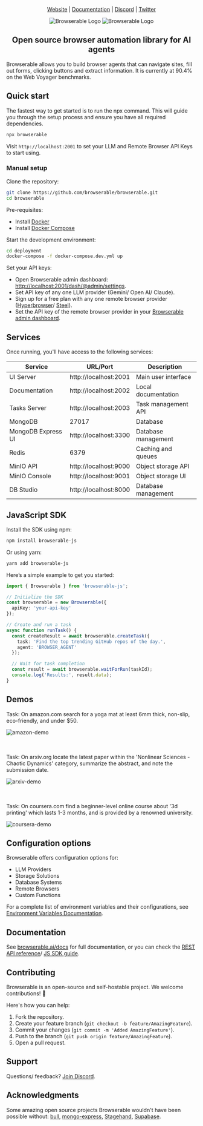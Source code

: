 <div align="center">

[Website](https://browserable.ai) | [Documentation](https://docs.browserable.ai) | [Discord](https://discord.gg/b6s9fXNjeQ) | [Twitter](https://x.com/browserable)

![Browserable Logo](https://github.com/browserable/browserable/blob/main/docs/browserable-ai-invert.png?#gh-dark-mode-only)
![Browserable Logo](https://github.com/browserable/browserable/blob/main/docs/browserable-ai.png?#gh-light-mode-only)

## Open source browser automation library for AI agents
</div>

Browserable allows you to build browser agents that can navigate sites, fill out forms, clicking buttons and extract information. It is currently at 90.4% on the Web Voyager benchmarks.

## Quick start

The fastest way to get started is to run the npx command. This will guide you through the setup process and ensure you have all required dependencies.

```bash
npx browserable
```

Visit `http://localhost:2001` to set your LLM and Remote Browser API Keys to start using.

### Manual setup

Clone the repository:
  ```bash
  git clone https://github.com/browserable/browserable.git
  cd browserable
  ```

Pre-requisites:
  - Install [Docker](https://docs.docker.com/engine/install/)
  - Install [Docker Compose](https://docs.docker.com/compose/install/)

Start the development environment:
  ```bash
  cd deployment
  docker-compose -f docker-compose.dev.yml up
  ```

Set your API keys:
  - Open Browserable admin dashboard: [http://localhost:2001/dash/@admin/settings](http://localhost:2001/dash/@admin/settings).
  - Set API key of any one LLM provider (Gemini/ Open AI/ Claude).
  - Sign up for a free plan with any one remote browser provider ([Hyperbrowser](https://hyperbrowser.ai/)/ [Steel](https://steel.dev/)).
  - Set the API key of the remote browser provider in your [Browserable admin dashboard](http://localhost:2001/dash/@admin/settings).

## Services

Once running, you'll have access to the following services:

| Service | URL/Port | Description |
|---------|----------|-------------|
| UI Server | http://localhost:2001 | Main user interface |
| Documentation | http://localhost:2002 | Local documentation |
| Tasks Server | http://localhost:2003 | Task management API |
| MongoDB | 27017 | Database |
| MongoDB Express UI | http://localhost:3300 | Database management |
| Redis | 6379 | Caching and queues |
| MinIO API | http://localhost:9000 | Object storage API |
| MinIO Console | http://localhost:9001 | Object storage UI |
| DB Studio | http://localhost:8000 | Database management |

## JavaScript SDK

Install the SDK using npm:
```bash
npm install browserable-js
```

Or using yarn:
```bash
yarn add browserable-js
```

Here’s a simple example to get you started:

```typescript
import { Browserable } from 'browserable-js';

// Initialize the SDK
const browserable = new Browserable({
  apiKey: 'your-api-key'
});

// Create and run a task
async function runTask() {
  const createResult = await browserable.createTask({
    task: 'Find the top trending GitHub repos of the day.',
    agent: 'BROWSER_AGENT'
  });

  // Wait for task completion
  const result = await browserable.waitForRun(taskId);
  console.log('Results:', result.data);
}
```

## Demos

Task: On amazon.com search for a yoga mat at least 6mm thick, non-slip, eco-friendly, and under $50.

![amazon-demo](https://github.com/user-attachments/assets/98817aad-786d-43bc-8bbc-09ad33015fa5)

<br><br>
Task: On arxiv.org locate the latest paper within the 'Nonlinear Sciences - Chaotic Dynamics' category, summarize the abstract, and note the submission date.

![arxiv-demo](https://github.com/user-attachments/assets/c5e5a830-5050-4938-9832-2d2207c2720f)

<br><br>
Task: On coursera.com find a beginner-level online course about '3d printing' which lasts 1-3 months, and is provided by a renowned university.

![coursera-demo](https://github.com/user-attachments/assets/ea62d794-dccc-4517-a5be-6af82de9b5a5)






## Configuration options

Browserable offers configuration options for:
- LLM Providers
- Storage Solutions
- Database Systems
- Remote Browsers
- Custom Functions

For a complete list of environment variables and their configurations, see [Environment Variables Documentation](https://docs.browserable.ai/development/environment-variables).

## Documentation
See [browserable.ai/docs](https://docs.browserable.ai) for full documentation, or you can check the [REST API reference](https://docs.browserable.ai/rest-api/introduction)/ [JS SDK guide](https://docs.browserable.ai/js-sdk/introduction).

## Contributing

Browserable is an open-source and self-hostable project. We welcome contributions! 💛

Here's how you can help:
1. Fork the repository.
2. Create your feature branch (`git checkout -b feature/AmazingFeature`).
3. Commit your changes (`git commit -m 'Added AmazingFeature'`).
4. Push to the branch (`git push origin feature/AmazingFeature`).
5. Open a pull request.

## Support

Questions/ feedback? [Join Discord](https://discord.gg/b6s9fXNjeQ).

## Acknowledgments

Some amazing open source projects Browserable wouldn't have been possible without: [bull](https://github.com/OptimalBits/bull), [mongo-express](https://github.com/mongo-express/mongo-express), [Stagehand](https://github.com/browserbase/stagehand), [Supabase](https://github.com/supabase/supabase).
